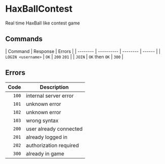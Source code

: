 # HaxBallContest
Real time HaxBall like contest game

## Commands
| Command  | Response | Errors |
| -------- | ---------- | -------- | ------ |
| `LOGIN <username>` | `OK` | `200` `201` |
| `JOIN` | `OK` then `OK` | `300` |

## Errors
| Code  | Description |
| -----:| ----------- |
| `100` | internal server error |
| `101` | unknown error |
| `102` | unknown error |
| `103` | wrong syntax |
| `200` | user already connected |
| `201` | already logged in |
| `202` | authorization required |
| `300` | already in game |
